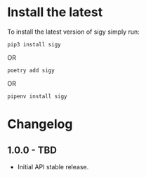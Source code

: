 Install the latest
===================

To install the latest version of sigy simply run:

`pip3 install sigy`

OR

`poetry add sigy`

OR

`pipenv install sigy`


Changelog
=========
## 1.0.0 - TBD
- Initial API stable release.
